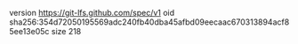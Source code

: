 version https://git-lfs.github.com/spec/v1
oid sha256:354d72050195569adc240fb40dba45afbd09eecaac670313894acf85ee13e05c
size 218

